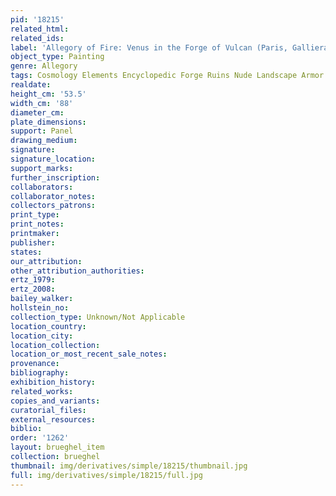 ```yaml
---
pid: '18215'
related_html: 
related_ids: 
label: 'Allegory of Fire: Venus in the Forge of Vulcan (Paris, Galliera)'
object_type: Painting
genre: Allegory
tags: Cosmology Elements Encyclopedic Forge Ruins Nude Landscape Armor
realdate: 
height_cm: '53.5'
width_cm: '88'
diameter_cm: 
plate_dimensions: 
support: Panel
drawing_medium: 
signature: 
signature_location: 
support_marks: 
further_inscription: 
collaborators: 
collaborator_notes: 
collectors_patrons: 
print_type: 
print_notes: 
printmaker: 
publisher: 
states: 
our_attribution: 
other_attribution_authorities: 
ertz_1979: 
ertz_2008: 
bailey_walker: 
hollstein_no: 
collection_type: Unknown/Not Applicable
location_country: 
location_city: 
location_collection: 
location_or_most_recent_sale_notes: 
provenance: 
bibliography: 
exhibition_history: 
related_works: 
copies_and_variants: 
curatorial_files: 
external_resources: 
biblio: 
order: '1262'
layout: brueghel_item
collection: brueghel
thumbnail: img/derivatives/simple/18215/thumbnail.jpg
full: img/derivatives/simple/18215/full.jpg
---
```


